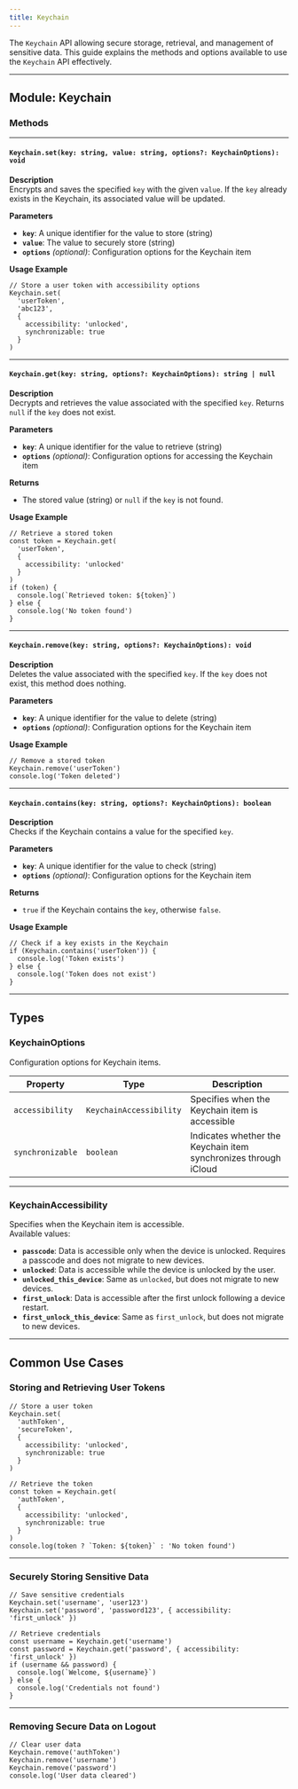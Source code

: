 ```yaml
---
title: Keychain
---
```

The `Keychain` API allowing secure storage, retrieval, and management of sensitive data. This guide explains the methods and options available to use the `Keychain` API effectively.

---

## **Module: Keychain**

### **Methods**

---

#### `Keychain.set(key: string, value: string, options?: KeychainOptions): void`

**Description**  
Encrypts and saves the specified `key` with the given `value`. If the `key` already exists in the Keychain, its associated value will be updated.

**Parameters**  
- **`key`**: A unique identifier for the value to store (string)  
- **`value`**: The value to securely store (string)  
- **`options`** *(optional)*: Configuration options for the Keychain item

**Usage Example**
```tsx
// Store a user token with accessibility options
Keychain.set(
  'userToken',
  'abc123',
  {
    accessibility: 'unlocked',
    synchronizable: true
  }
)
```

---

#### `Keychain.get(key: string, options?: KeychainOptions): string | null`

**Description**  
Decrypts and retrieves the value associated with the specified `key`. Returns `null` if the `key` does not exist.

**Parameters**  
- **`key`**: A unique identifier for the value to retrieve (string)  
- **`options`** *(optional)*: Configuration options for accessing the Keychain item 

**Returns**  
- The stored value (string) or `null` if the `key` is not found.

**Usage Example**
```tsx
// Retrieve a stored token
const token = Keychain.get(
  'userToken',
  {
    accessibility: 'unlocked'
  }
)
if (token) {
  console.log(`Retrieved token: ${token}`)
} else {
  console.log('No token found')
}
```

---

#### `Keychain.remove(key: string, options?: KeychainOptions): void`

**Description**  
Deletes the value associated with the specified `key`. If the `key` does not exist, this method does nothing.

**Parameters**  
- **`key`**: A unique identifier for the value to delete (string)  
- **`options`** *(optional)*: Configuration options for the Keychain item

**Usage Example**
```tsx
// Remove a stored token
Keychain.remove('userToken')
console.log('Token deleted')
```

---

#### `Keychain.contains(key: string, options?: KeychainOptions): boolean`

**Description**  
Checks if the Keychain contains a value for the specified `key`.

**Parameters**  
- **`key`**: A unique identifier for the value to check (string)  
- **`options`** *(optional)*: Configuration options for the Keychain item 

**Returns**  
- `true` if the Keychain contains the `key`, otherwise `false`.

**Usage Example**
```tsx
// Check if a key exists in the Keychain
if (Keychain.contains('userToken')) {
  console.log('Token exists')
} else {
  console.log('Token does not exist')
}
```

---

## **Types**

### **KeychainOptions**
Configuration options for Keychain items.

| Property          | Type                | Description                                                                 |
|-------------------|---------------------|-----------------------------------------------------------------------------|
| `accessibility`   | `KeychainAccessibility` | Specifies when the Keychain item is accessible |
| `synchronizable`  | `boolean`           | Indicates whether the Keychain item synchronizes through iCloud             |

---

### **KeychainAccessibility**
Specifies when the Keychain item is accessible.  
Available values:

- **`passcode`**: Data is accessible only when the device is unlocked. Requires a passcode and does not migrate to new devices.
- **`unlocked`**: Data is accessible while the device is unlocked by the user.
- **`unlocked_this_device`**: Same as `unlocked`, but does not migrate to new devices.
- **`first_unlock`**: Data is accessible after the first unlock following a device restart.
- **`first_unlock_this_device`**: Same as `first_unlock`, but does not migrate to new devices.

---

## **Common Use Cases**

### **Storing and Retrieving User Tokens**
```tsx
// Store a user token
Keychain.set(
  'authToken',
  'secureToken',
  {
    accessibility: 'unlocked',
    synchronizable: true
  }
)

// Retrieve the token
const token = Keychain.get(
  'authToken',
  {
    accessibility: 'unlocked',
    synchronizable: true
  }
)
console.log(token ? `Token: ${token}` : 'No token found')
```

---

### **Securely Storing Sensitive Data**
```tsx
// Save sensitive credentials
Keychain.set('username', 'user123')
Keychain.set('password', 'password123', { accessibility: 'first_unlock' })

// Retrieve credentials
const username = Keychain.get('username')
const password = Keychain.get('password', { accessibility: 'first_unlock' })
if (username && password) {
  console.log(`Welcome, ${username}`)
} else {
  console.log('Credentials not found')
}
```

---

### **Removing Secure Data on Logout**
```tsx
// Clear user data
Keychain.remove('authToken')
Keychain.remove('username')
Keychain.remove('password')
console.log('User data cleared')
```
